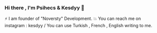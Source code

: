### Hi there , I'm Psihecs & Kesdyy 👋

⚡ I am founder of "Noversty" Development.
💥 You can reach me on instagram : kesdyy / You can use Turkish , French , English writing to me.
